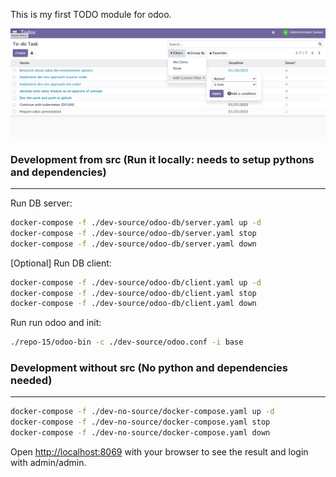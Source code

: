 This is my first TODO module for odoo.

![Screenshot](TODO.png)

### Development from src (Run it locally: needs to setup pythons and dependencies)
--------------------------------------------------------------------------------
Run DB server:
```bash
docker-compose -f ./dev-source/odoo-db/server.yaml up -d
docker-compose -f ./dev-source/odoo-db/server.yaml stop
docker-compose -f ./dev-source/odoo-db/server.yaml down
```

[Optional] Run DB client:
```bash
docker-compose -f ./dev-source/odoo-db/client.yaml up -d
docker-compose -f ./dev-source/odoo-db/client.yaml stop
docker-compose -f ./dev-source/odoo-db/client.yaml down
```

Run run odoo and init:
```bash
./repo-15/odoo-bin -c ./dev-source/odoo.conf -i base
```

### Development without src (No python and dependencies needed)
-------------------------------------------------------------
```bash
docker-compose -f ./dev-no-source/docker-compose.yaml up -d
docker-compose -f ./dev-no-source/docker-compose.yaml stop
docker-compose -f ./dev-no-source/docker-compose.yaml down
```

Open [http://localhost:8069](http://localhost:8069) with your browser to see the result and login with admin/admin.
